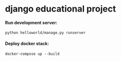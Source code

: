 # django educational project

#### Run development server:
```shell
python helloworld/manage.py runserver
```

#### Deploy docker stack:
```shell
docker-compose up --build
```

